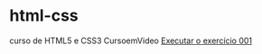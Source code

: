 # html-css
 curso de HTML5 e CSS3 CursoemVideo
<a href="https://franciscolucas686.github.io/html-css/html-css/ex001/index.html">Executar o exercício 001</a>
